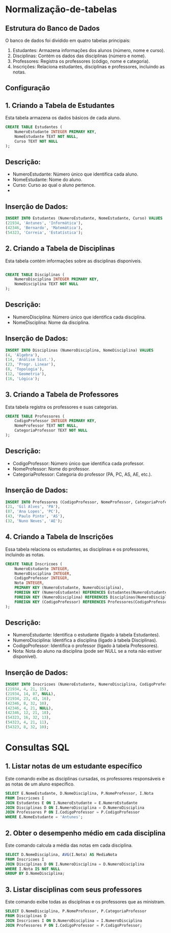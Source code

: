 # Normalização-de-tabelas
## Estrutura do Banco de Dados
O banco de dados foi dividido em quatro tabelas principais:

1. Estudantes: Armazena informações dos alunos (número, nome e curso).
2. Disciplinas: Contém os dados das disciplinas (número e nome).
3. Professores: Registra os professores (código, nome e categoria).
4. Inscrições: Relaciona estudantes, disciplinas e professores, incluindo as notas.

## Configuração
## 1. Criando a Tabela de Estudantes
Esta tabela armazena os dados básicos de cada aluno.

```sql
CREATE TABLE Estudantes (
    NumeroEstudante INTEGER PRIMARY KEY,
    NomeEstudante TEXT NOT NULL,
    Curso TEXT NOT NULL
);
```
## Descrição:

- NumeroEstudante: Número único que identifica cada aluno.
- NomeEstudante: Nome do aluno.
- Curso: Curso ao qual o aluno pertence.
- 
## Inserção de Dados:
```sql
INSERT INTO Estudantes (NumeroEstudante, NomeEstudante, Curso) VALUES
(21934, 'Antunes', 'Informática'),
(42346, 'Bernardo', 'Matemática'),
(54323, 'Correia', 'Estatística');
```
## 2. Criando a Tabela de Disciplinas
Esta tabela contém informações sobre as disciplinas disponíveis.

```sql

CREATE TABLE Disciplinas (
    NumeroDisciplina INTEGER PRIMARY KEY,
    NomeDisciplina TEXT NOT NULL
);
```
## Descrição:

- NumeroDisciplina: Número único que identifica cada disciplina.
- NomeDisciplina: Nome da disciplina.
  
## Inserção de Dados:

```sql
INSERT INTO Disciplinas (NumeroDisciplina, NomeDisciplina) VALUES
(4, 'Álgebra'),
(14, 'Análise Sist.'),
(23, 'Progr. Linear'),
(8, 'Topologia'),
(12, 'Geometria'),
(16, 'Lógica');
```
## 3. Criando a Tabela de Professores
Esta tabela registra os professores e suas categorias.

```sql
CREATE TABLE Professores (
    CodigoProfessor INTEGER PRIMARY KEY,
    NomeProfessor TEXT NOT NULL,
    CategoriaProfessor TEXT NOT NULL
);
```
## Descrição:

- CodigoProfessor: Número único que identifica cada professor.
- NomeProfessor: Nome do professor.
- CategoriaProfessor: Categoria do professor (PA, PC, AS, AE, etc.).

## Inserção de Dados:

```sql
INSERT INTO Professores (CodigoProfessor, NomeProfessor, CategoriaProfessor) VALUES
(21, 'Gil Alves', 'PA'),
(87, 'Ana Lopes', 'PC'),
(43, 'Paulo Pinto', 'AS'),
(32, 'Nuno Neves', 'AE');
```
## 4. Criando a Tabela de Inscrições
Essa tabela relaciona os estudantes, as disciplinas e os professores, incluindo as notas.

```sql
CREATE TABLE Inscricoes (
    NumeroEstudante INTEGER,
    NumeroDisciplina INTEGER,
    CodigoProfessor INTEGER,
    Nota INTEGER,
    PRIMARY KEY (NumeroEstudante, NumeroDisciplina),
    FOREIGN KEY (NumeroEstudante) REFERENCES Estudantes(NumeroEstudante),
    FOREIGN KEY (NumeroDisciplina) REFERENCES Disciplinas(NumeroDisciplina),
    FOREIGN KEY (CodigoProfessor) REFERENCES Professores(CodigoProfessor)
);
```
## Descrição:

- NumeroEstudante: Identifica o estudante (ligado à tabela Estudantes).
- NumeroDisciplina: Identifica a disciplina (ligado à tabela Disciplinas).
- CodigoProfessor: Identifica o professor (ligado à tabela Professores).
- Nota: Nota do aluno na disciplina (pode ser NULL se a nota não estiver disponível).

## Inserção de Dados:

```sql
INSERT INTO Inscricoes (NumeroEstudante, NumeroDisciplina, CodigoProfessor, Nota) VALUES
(21934, 4, 21, 15),
(21934, 14, 87, NULL),
(21934, 23, 43, 16),
(42346, 8, 32, 10),
(42346, 4, 21, NULL),
(42346, 12, 21, 18),
(54323, 16, 32, 13),
(54323, 4, 21, 11),
(54323, 8, 32, 10);
```
# Consultas SQL
## 1. Listar notas de um estudante específico
Este comando exibe as disciplinas cursadas, os professores responsáveis e as notas de um aluno específico.

```sql
SELECT E.NomeEstudante, D.NomeDisciplina, P.NomeProfessor, I.Nota
FROM Inscricoes I
JOIN Estudantes E ON I.NumeroEstudante = E.NumeroEstudante
JOIN Disciplinas D ON I.NumeroDisciplina = D.NumeroDisciplina
JOIN Professores P ON I.CodigoProfessor = P.CodigoProfessor
WHERE E.NomeEstudante = 'Antunes';
```
## 2. Obter o desempenho médio em cada disciplina
Este comando calcula a média das notas em cada disciplina.

```sql
SELECT D.NomeDisciplina, AVG(I.Nota) AS MediaNota
FROM Inscricoes I
JOIN Disciplinas D ON I.NumeroDisciplina = D.NumeroDisciplina
WHERE I.Nota IS NOT NULL
GROUP BY D.NomeDisciplina;
```
## 3. Listar disciplinas com seus professores
Este comando exibe todas as disciplinas e os professores que as ministram.

```sql
SELECT D.NomeDisciplina, P.NomeProfessor, P.CategoriaProfessor
FROM Disciplinas D
JOIN Inscricoes I ON D.NumeroDisciplina = I.NumeroDisciplina
JOIN Professores P ON I.CodigoProfessor = P.CodigoProfessor;
```
